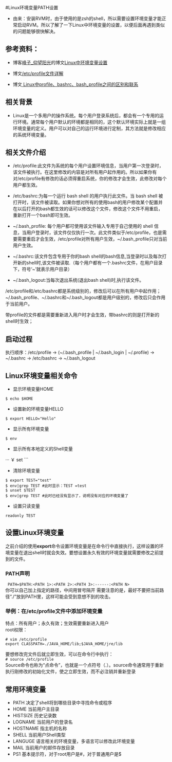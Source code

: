 #Linux环境变量PATH设置

* 由来：安装RVM时，由于使用的是zsh的shell，所以需要设置环境变量才能正常启动RVM。所以了解了一下Linux中环境变量的设置，以便后面再遇到类似的问题能够很快解决。
  
## 参考资料：  
* 博客[峰子_仰望阳光](http://www.cnblogs.com/xiehongfeng100/)的博文[Linux中环境变量设置](http://www.cnblogs.com/xiehongfeng100/p/4969477.html)  
  
* 博文[/etc/profile文件详解](http://blog.chinaunix.net/uid-25749806-id-298287.html)  
  
* 博文[ Linux中profile、bashrc、bash_profile之间的区别和联系](http://blog.csdn.net/chenchong08/article/details/7833242)
   
## 相关背景  
* Linux是一个多用户的操作系统。每个用户登录系统后，都会有一个专用的运行环境。通常每个用户默认的环境都是相同的，这个默认环境实际上就是一组环境变量的定义。用户可以对自己的运行环境进行定制，其方法就是修改相应的系统环境变量。
  
## 相关文件介绍  
* /etc/profile:此文件为系统的每个用户设置环境信息，当用户第一次登录时，该文件被执行。在这里修改的内容是对所有用户起作用的。所以如果你有对/etc/profile有修改的话必须得重启系统，你的修改才会生效，此修改对每个用户都生效。
  
* /etc/bashrc:为每一个运行 bash shell 的用户执行此文件。当 bash shell 被打开时，该文件被读取。如果你想对所有的使用bash的用户修改某个配置并在以后打开的bash都生效的话可以修改这个文件，修改这个文件不用重启，重新打开一个bash即可生效。
  
* ~/.bash_profile: 每个用户都可使用该文件输入专用于自己使用的 shell 信息，当用户登录时，该文件仅仅执行一次。此文件类似于/etc/profile，也是需要需要重启才会生效，/etc/profile对所有用户生效，~/.bash_profile只对当前用户生效。  
  
* ~/.bashrc:该文件包含专用于你的bash shell的bash信息,当登录时以及每次打开新的shell时,该文件被读取.（每个用户都有一个.bashrc文件，在用户目录下，符号‘~’就表示用户目录）  
  
* ~/.bash_logout:当每次退出系统(退出bash shell)时,执行该文件。
   
/etc/profile和/etc/bashrc都是系统级别的，修改后可以在所有用户中起作用；~/.bash_profile、~/.bashrc和~/.bash_logout都是用户级别的，修改后只会作用于当前用户。  
  
带profile的文件都是需要重新进入用户时才会生效，带bashrc的则是打开新的shell时生效；  
  
## 启动过程  
  
执行顺序：/etc/profile -> (~/.bash_profile | ~/.bash_login | ~/.profile) -> ~/.bashrc -> /etc/bashrc -> ~/.bash_logout  
  
## Linux环境变量相关命令  
  
* 显示环境变量HOME  
  
``` $ echo $HOME ```  
  
* 设置新的环境变量HELLO  
  
``` $ export HELLO="Hello" ```  
  
* 显示所有环境变量  
  
``` $ env ```  
  
* 显示所有本地定义的Shell变量   
  
··· ￥ set ```  
  
* 清除环境变量  
  
```
$ export TEST="test"
$ env|grep TEST #此时显示：TEST =test  
$ unset $TEST
$ env|grep TEST #此时已经没有显示了，说明没有对应的环境变量了
```  
  
* 设置只读变量  
  
``` readonly TEST ```  
  
## 设置Linux环境变量  
之前介绍的使用**export**命令设置环境变量是在命令行中直接执行，这样设置的环境变量在退出shell时就会失效。要想设置永久有效的环境变量就需要修改之前提到的文件。  
  
### PATH声明  
```  PATH=$PATH:<PATH 1>:<PATH 2>:<PATH 3>:------:<PATH N> ```    
你可以自己加上指定的路径，中间用冒号隔开
需要注意的是，最好不要把当前路径”./”放到PATH里，这样可能会受到意想不到的攻击。  

### 举例：在/etc/profile文件中添加环境变量  
   
特点：所有用户；永久有效；生效需要重新进入用户  
root权限：  
```
# vim /etc/profile
export CLASSPATH=./JAVA_HOME/lib;$JAVA_HOME/jre/lib
```  
要想修改完文件后就立即生效，可以在命令行中执行：  
``` # source /etc/profile ```  
Source命令也称为“点命令”，也就是一个点符号（.）。source命令通常用于重新执行刚修改的初始化文件，使之立即生效，而不必注销并重新登录
  
## 常用环境变量  
* PATH 决定了shell将到哪些目录中寻找命令或程序
* HOME 当前用户主目录
* HISTSIZE 历史记录数
* LOGNAME 当前用户的登录名
* HOSTNAME 指主机的名称
* SHELL 当前用户Shell类型
* LANGUGE 语言相关的环境变量，多语言可以修改此环境变量
* MAIL 当前用户的邮件存放目录
* PS1 基本提示符，对于root用户是#，对于普通用户是$